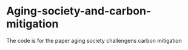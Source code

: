 # Aging-society-and-carbon-mitigation


The code is for the paper aging society challengens carbon mitigation

